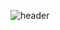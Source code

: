 ![header](https://capsule-render.vercel.app/api?type=waving&color=6994CDEE&text=&animation=twinkling&height=80)